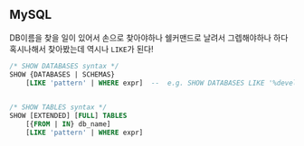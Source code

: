 MySQL
-----

DB이름을 찾을 일이 있어서 손으로 찾아야하나 쉘커맨드로 날려서 그렙해야하나 하다
혹시나해서 찾아봤는데 역시나 `LIKE`가 된다!

```sql
/* SHOW DATABASES syntax */
SHOW {DATABASES | SCHEMAS}
    [LIKE 'pattern' | WHERE expr]  --  e.g. SHOW DATABASES LIKE '%development%'  
    

/* SHOW TABLES syntax */
SHOW [EXTENDED] [FULL] TABLES
    [{FROM | IN} db_name]
    [LIKE 'pattern' | WHERE expr]
``` 



